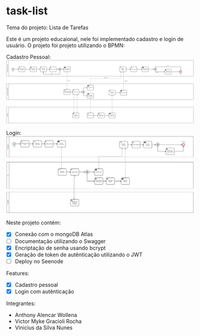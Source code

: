 # task-list
Tema do projeto: Lista de Tarefas

Este é um projeto educaional, nele foi implementado cadastro e login de usuário. O projeto foi projeto utilizando o BPMN:

Cadastro Pessoal:
![Cadastro Pessoal](./bpmn/Cadastro_De_Usuario.svg)

Login:
![Cadastro Pessoal](./bpmn/Login.svg)

Neste projeto contém:
- [x] Conexão com o mongoDB Atlas
- [ ] Documentação utilizando o Swagger
- [x] Encriptação de senha usando bcrypt
- [x] Geração de token de autênticação utilizando o JWT
- [ ] Deploy no Seenode

Features:
- [x] Cadastro pessoal
- [x] Login com autênticação

Integrantes:
- Anthony Alencar Wollena
- Victor Myke Gracioli Rocha
- Vinicius da Silva Nunes